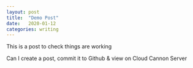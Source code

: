 ```yaml
---
layout: post
title:  "Demo Post"
date:   2020-01-12
categories: writing
---
```

This is a post to check things are working

Can I create a post, commit it to Github & view on Cloud Cannon Server
